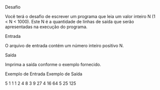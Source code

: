 Desafio

Você terá o desafio de escrever um programa que leia um valor inteiro N (1 < N < 1000). Este N é a quantidade de linhas de saída que serão apresentadas na execução do programa.

Entrada

O arquivo de entrada contém um número inteiro positivo N.

Saída

Imprima a saída conforme o exemplo fornecido.
 
Exemplo de Entrada 	Exemplo de Saída

5                   1 1 1
                    2 4 8
                    3 9 27
                    4 16 64
                    5 25 125
